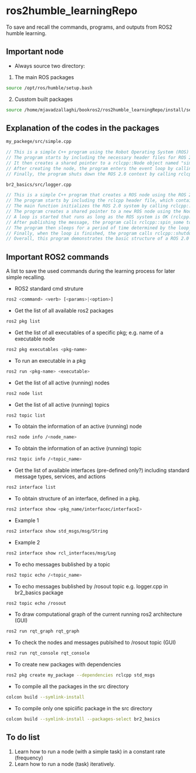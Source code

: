 # ros2humble_learningRepo
To save and recall the commands, programs, and outputs from ROS2 humble learning. 

## Important node
* Always source two directory:
1.  The main ROS packages
```bash
source /opt/ros/humble/setup.bash 
```
2. Cusstom built packages
```bash
source /home/mjavadzallaghi/bookros2/ros2humble_learningRepo/install/setup.bash 
```

## Explanation of the codes in the packages
```bash
my_packege/src/simple.cpp
```
```cpp
// This is a simple C++ program using the Robot Operating System (ROS) 2.0 library to create a ROS node.
// The program starts by including the necessary header files for ROS 2.0 and logging macros. The main function initializes the ROS 2.0 context using rclcpp::init with the provided command line arguments argc and argv.
// It then creates a shared pointer to a rclcpp::Node object named "simple_node". A node is a process that performs computation in the ROS 2.0 graph. The make_shared function creates a new instance of a node, which is managed by a shared pointer.
// After creating the node, the program enters the event loop by calling rclcpp::spin. This function blocks the program until the node is shut down. While in the event loop, the node will listen for incoming messages and handle any callbacks associated with them.
// Finally, the program shuts down the ROS 2.0 context by calling rclcpp::shutdown.
```
```bash
br2_basics/src/logger.cpp
```
```cpp
// This is a simple C++ program that creates a ROS node using the ROS 2.0 library. The program uses the rclcpp (ROS Client Library for C++) package to initialize the ROS 2.0 system, create a node, and publish messages. The program uses the RCLCPP_INFO macro to publish a message containing a counter value to the node's logger.
// The program starts by including the rclcpp header file, which contains the necessary classes and functions to work with ROS 2.0.
// The main function initializes the ROS 2.0 system by calling rclcpp::init and passing in the command line arguments. This is necessary before creating any ROS nodes.
// The program creates a shared pointer to a new ROS node using the Node::make_shared function. The node is given the name "logger_node".
// A loop is started that runs as long as the ROS system is OK (rclcpp::ok() returns true). Within the loop, a message is published to the node's logger using the RCLCPP_INFO macro. The message contains a counter value that is incremented with each iteration of the loop.
// After publishing the message, the program calls rclcpp::spin_some to process any incoming messages. This function will return once there are no messages left to handle.
// The program then sleeps for a period of time determined by the loop_rate object, which is set to 250ms. This rate is used to control the speed of the loop so that it doesn't run too fast.
// Finally, when the loop is finished, the program calls rclcpp::shutdown to release any resources used by the ROS 2.0 system and returns 0.
// Overall, this program demonstrates the basic structure of a ROS 2.0 node and how to publish messages to its logger.

```

## Important ROS2 commands
A list to save the used commands during the learning process for later simple recalling.

* ROS2 standard cmd struture
```bash
ros2 <command> <verb> [<params>|<option>]
```

* Get the list of all available ros2 packages
```bash
ros2 pkg list
```

* Get the list of all executables of a specific pkg; e.g. name of a executable node
```bash
ros2 pkg executables <pkg-name>
```
    
* To run an executable in a pkg
```bash
ros2 run <pkg-name> <executable>
```
    
* Get the list of all active (running) nodes
```bash
ros2 node list
```
    
* Get the list of all active (running) topics
```bash
ros2 topic list
```
    
* To obtain the information of an active (running) node
```bash
ros2 node info /<node_name>
```
    
* To obtain the information of an active (running) topic
```bash
ros2 topic info /<topic_name>
```
    
* Get the list of available interfaces (pre-defined only?) including standard message types, services, and actions
```bash
ros2 interface list
```
    
* To obtain structure of an interface, defined in a pkg.
```bash
ros2 interface show <pkg_name/interfacec/interfaceI>
```
* Example 1
 ```bash
ros2 interface show std_msgs/msg/String
```   

* Example 2
 ```bash
ros2 interface show rcl_interfaces/msg/Log
``` 

* To echo messages bublished by a topic
```bash
ros2 topic echo /<topic_name>
```

* To echo messages bublished by /rosout topic
e.g. logger.cpp in br2_basics package
```bash
ros2 topic echo /rosout
```
    
* To draw computational graph of the current running ros2 architecture (GUI)
```bash
ros2 run rqt_graph rqt_graph
```

* To check the nodes and messages publsihed to /rosout topic (GUI)
```bash
ros2 run rqt_console rqt_console
```
    
* To create new packages with dependencies
```bash
ros2 pkg create my_package --dependencies rclcpp std_msgs 
```

* To compile all the packages in the src directory
```bash
colcon build --symlink-install
```

* To compile only one spiciific package in the src directory
```bash
colcon build --symlink-install --packages-select br2_basics
```
    



## To do list
1. Learn how to run a node (with a simple task) in a constant rate (frequency)
2. Learn how to run a node (task) iteratively.
